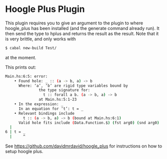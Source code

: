 # Hoogle Plus Plugin

This plugin requires you to give an argument to the plugin to where hoogle_plus
has been installed (and the generate command already run). It then send the
type to hplus and returns the result as the result. Note that it is very
brittle, and only works with

``` sh
$ cabal new-build Test/
```
at the moment.

This prints out:

``` sh
Main.hs:6:5: error:
    • Found hole: _ :: (a -> b, a) -> b
      Where: ‘a’, ‘b’ are rigid type variables bound by
               the type signature for:
                 t :: forall a b. (a -> b, a) -> b
               at Main.hs:5:1-23
    • In the expression: _
      In an equation for ‘t’: t = _
    • Relevant bindings include
        t :: (a -> b, a) -> b (bound at Main.hs:6:1)
      Valid hole fits include (Data.Function.$) (fst arg0) (snd arg0)
  |
6 | t = _
  |     ^
```

See https://github.com/davidmrdavid/hoogle_plus for instructions on how to setup
hoogle plus.
